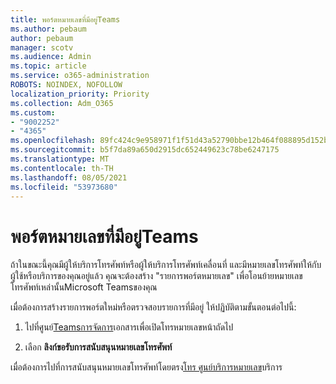 ```yaml
---
title: พอร์ตหมายเลขที่มีอยู่Teams
ms.author: pebaum
author: pebaum
manager: scotv
ms.audience: Admin
ms.topic: article
ms.service: o365-administration
ROBOTS: NOINDEX, NOFOLLOW
localization_priority: Priority
ms.collection: Adm_O365
ms.custom:
- "9002252"
- "4365"
ms.openlocfilehash: 89fc424c9e958971f1f51d43a52790bbe12b464f088895d152bfd00f41dd3561
ms.sourcegitcommit: b5f7da89a650d2915dc652449623c78be6247175
ms.translationtype: MT
ms.contentlocale: th-TH
ms.lasthandoff: 08/05/2021
ms.locfileid: "53973680"
---
```

# <a name="port-existing-numbers-to-teams"></a>พอร์ตหมายเลขที่มีอยู่Teams

ถ้าในขณะนี้คุณมีผู้ให้บริการโทรศัพท์หรือผู้ให้บริการโทรศัพท์เคลื่อนที่ และมีหมายเลขโทรศัพท์ให้กับผู้ใช้หรือบริการของคุณอยู่แล้ว คุณจะต้องสร้าง "รายการพอร์ตหมายเลข" เพื่อโอนย้ายหมายเลขโทรศัพท์เหล่านั้นMicrosoft Teamsของคุณ  

เมื่อต้องการสร้างรายการพอร์ตใหม่หรือตรวจสอบรายการที่มีอยู่ ให้ปฏิบัติตามขั้นตอนต่อไปนี้: 

1. ไปที่ศูนย์[Teamsการจัดการ](https://admin.teams.microsoft.com/phone-numbers)เอกสารเพื่อเปิดโทรหมายเลขหน้าถัดไป 

1. เลือก **ลิงก์ขอรับการสนับสนุนหมายเลขโทรศัพท์** 

เมื่อต้องการไปที่การสนับสนุนหมายเลขโทรศัพท์โดยตรง[โทร ศูนย์บริการหมายเลข](https://pstnsd.powerappsportals.com/)บริการ  